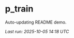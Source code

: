 # p_train

Auto-updating README demo.

<!--START_SECTION:status-->
_Last run: 2025-10-05 14:18 UTC_
<!--END_SECTION:status-->












































































































































































































































































































































































































































































































































































































































































































































































































































































































































































































